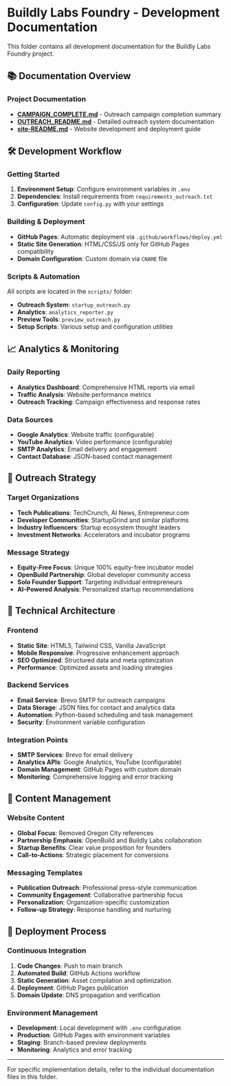 # Buildly Labs Foundry - Development Documentation

This folder contains all development documentation for the Buildly Labs Foundry project.

## 📚 Documentation Overview

### Project Documentation
- **[CAMPAIGN_COMPLETE.md](CAMPAIGN_COMPLETE.md)** - Outreach campaign completion summary
- **[OUTREACH_README.md](OUTREACH_README.md)** - Detailed outreach system documentation
- **[site-README.md](site-README.md)** - Website development and deployment guide

## 🛠️ Development Workflow

### Getting Started
1. **Environment Setup**: Configure environment variables in `.env`
2. **Dependencies**: Install requirements from `requirements_outreach.txt`
3. **Configuration**: Update `config.py` with your settings

### Building & Deployment
- **GitHub Pages**: Automatic deployment via `.github/workflows/deploy.yml`
- **Static Site Generation**: HTML/CSS/JS only for GitHub Pages compatibility
- **Domain Configuration**: Custom domain via `CNAME` file

### Scripts & Automation
All scripts are located in the `scripts/` folder:
- **Outreach System**: `startup_outreach.py`
- **Analytics**: `analytics_reporter.py`
- **Preview Tools**: `preview_outreach.py`
- **Setup Scripts**: Various setup and configuration utilities

## 📈 Analytics & Monitoring

### Daily Reporting
- **Analytics Dashboard**: Comprehensive HTML reports via email
- **Traffic Analysis**: Website performance metrics
- **Outreach Tracking**: Campaign effectiveness and response rates

### Data Sources
- **Google Analytics**: Website traffic (configurable)
- **YouTube Analytics**: Video performance (configurable)
- **SMTP Analytics**: Email delivery and engagement
- **Contact Database**: JSON-based contact management

## 🎯 Outreach Strategy

### Target Organizations
- **Tech Publications**: TechCrunch, AI News, Entrepreneur.com
- **Developer Communities**: StartupGrind and similar platforms
- **Industry Influencers**: Startup ecosystem thought leaders
- **Investment Networks**: Accelerators and incubator programs

### Message Strategy
- **Equity-Free Focus**: Unique 100% equity-free incubator model
- **OpenBuild Partnership**: Global developer community access
- **Solo Founder Support**: Targeting individual entrepreneurs
- **AI-Powered Analysis**: Personalized startup recommendations

## 🔧 Technical Architecture

### Frontend
- **Static Site**: HTML5, Tailwind CSS, Vanilla JavaScript
- **Mobile Responsive**: Progressive enhancement approach
- **SEO Optimized**: Structured data and meta optimization
- **Performance**: Optimized assets and loading strategies

### Backend Services
- **Email Service**: Brevo SMTP for outreach campaigns
- **Data Storage**: JSON files for contact and analytics data
- **Automation**: Python-based scheduling and task management
- **Security**: Environment variable configuration

### Integration Points
- **SMTP Services**: Brevo for email delivery
- **Analytics APIs**: Google Analytics, YouTube (configurable)
- **Domain Management**: GitHub Pages with custom domain
- **Monitoring**: Comprehensive logging and error tracking

## 📝 Content Management

### Website Content
- **Global Focus**: Removed Oregon City references
- **Partnership Emphasis**: OpenBuild and Buildly Labs collaboration
- **Startup Benefits**: Clear value proposition for founders
- **Call-to-Actions**: Strategic placement for conversions

### Messaging Templates
- **Publication Outreach**: Professional press-style communication
- **Community Engagement**: Collaborative partnership focus
- **Personalization**: Organization-specific customization
- **Follow-up Strategy**: Response handling and nurturing

## 🚀 Deployment Process

### Continuous Integration
1. **Code Changes**: Push to main branch
2. **Automated Build**: GitHub Actions workflow
3. **Static Generation**: Asset compilation and optimization
4. **Deployment**: GitHub Pages publication
5. **Domain Update**: DNS propagation and verification

### Environment Management
- **Development**: Local development with `.env` configuration
- **Production**: GitHub Pages with environment variables
- **Staging**: Branch-based preview deployments
- **Monitoring**: Analytics and error tracking

---

For specific implementation details, refer to the individual documentation files in this folder.
